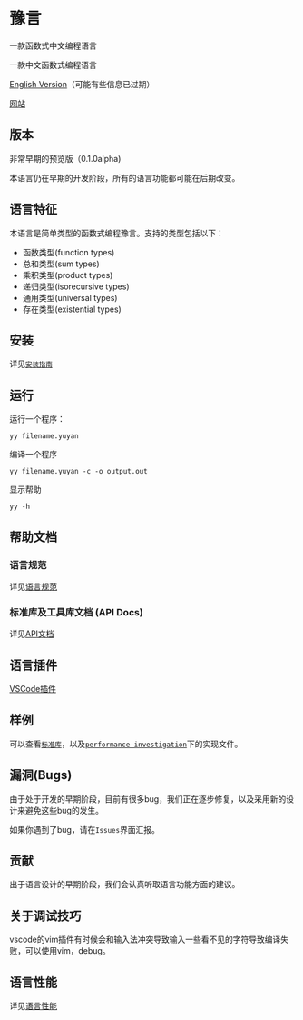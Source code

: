 # 豫言 
一款函数式中文编程语言

一款中文函数式编程语言

[English Version](README_eng.md)（可能有些信息已过期）

[网站](https://yuyan-lang.github.io/yuyan)

## 版本
非常早期的预览版（0.1.0alpha)

本语言仍在早期的开发阶段，所有的语言功能都可能在后期改变。

## 语言特征

本语言是简单类型的函数式编程豫言。支持的类型包括以下：
- 函数类型(function types)
- 总和类型(sum types)
- 乘积类型(product types)
- 递归类型(isorecursive types)
- 通用类型(universal types)
- 存在类型(existential types)


## 安装

详见[`安装指南`](InstallationInstruction.md)

## 运行

运行一个程序：
```
yy filename.yuyan
```

编译一个程序
```
yy filename.yuyan -c -o output.out
```

显示帮助
```
yy -h
```

## 帮助文档
### 语言规范

详见[语言规范](LanguageSpecification.md)

### 标准库及工具库文档 (API Docs)

详见[API文档](autogen/docs/目录.html)

## 语言插件

[VSCode插件](https://marketplace.visualstudio.com/items?itemName=yuyan-lang.yuyan-vscode)

## 样例

可以查看[`标准库`](https://github.com/yuyan-lang/yuyan/tree/master/yylib)，以及[`performance-investigation`](https://github.com/yuyan-lang/yuyan/tree/master/performance-investigation)下的实现文件。


## 漏洞(Bugs)

由于处于开发的早期阶段，目前有很多bug，我们正在逐步修复，以及采用新的设计来避免这些bug的发生。

如果你遇到了bug，请在`Issues`界面汇报。

## 贡献

出于语言设计的早期阶段，我们会认真听取语言功能方面的建议。

## 关于调试技巧 

vscode的vim插件有时候会和输入法冲突导致输入一些看不见的字符导致编译失败，可以使用vim，debug。



## 语言性能

详见[语言性能](LanguagePerformance.md)
